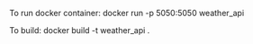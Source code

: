 To run docker container:
docker run -p 5050:5050 weather_api

To build:
docker build -t weather_api .

